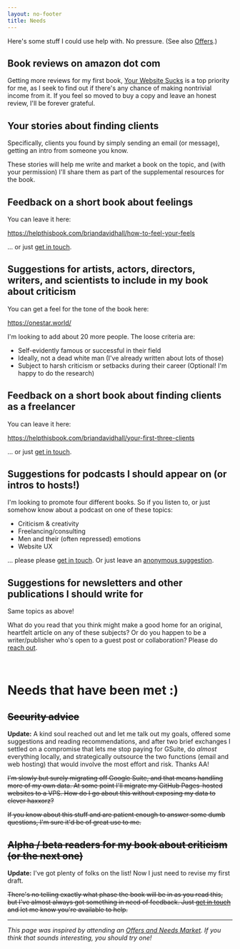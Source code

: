 ```yaml
---
layout: no-footer
title: Needs
---
```


Here's some stuff I could use help with. No pressure. (See also [Offers](/offers).)

## Book reviews on amazon dot com

Getting more reviews for my first book, [Your Website Sucks](https://www.amazon.com/dp/B0BVSXB5W7) is a top priority for me, as I seek to find out if there's any chance of making nontrivial income from it. If you feel so moved to buy a copy and leave an honest review, I'll be forever grateful.

## Your stories about finding clients

Specifically, clients you found by simply sending an email (or message), getting an intro from someone you know. 

These stories will help me write and market a book on the topic, and (with your permission) I'll share them as part of the supplemental resources for the book.

## Feedback on a short book about feelings

You can leave it here:

https://helpthisbook.com/briandavidhall/how-to-feel-your-feels

... or just [get in touch](/contact).

## Suggestions for artists, actors, directors, writers, and scientists to include in my book about criticism

You can get a feel for the tone of the book here:

https://onestar.world/

I'm looking to add about 20 more people. The loose criteria are:

- Self-evidently famous or successful in their field
- Ideally, not a dead white man (I've already written about lots of those)
- Subject to harsh criticism or setbacks during their career (Optional! I'm happy to do the research)

## Feedback on a short book about finding clients as a freelancer

You can leave it here:

https://helpthisbook.com/briandavidhall/your-first-three-clients

... or just [get in touch](/contact).

## Suggestions for podcasts I should appear on (or intros to hosts!)

I'm looking to promote four different books. So if you listen to, or just somehow know about a podcast on one of these topics:

- Criticism & creativity
- Freelancing/consulting
- Men and their (often repressed) emotions
- Website UX

... please please [get in touch](/contact). Or just leave an [anonymous suggestion](/anonymous-feedback).

## Suggestions for newsletters and other publications I should write for

Same topics as above! 

What do you read that you think might make a good home for an original, heartfelt article on any of these subjects? Or do you happen to be a writer/publisher who's open to a guest post or collaboration? Please do [reach out](/contact).

<br />

# Needs that have been met :)

## ~~Security advice~~

**Update:** A kind soul reached out and let me talk out my goals, offered some suggestions and reading recommendations, and after two brief exchanges I settled on a compromise that lets me stop paying for GSuite, do _almost_ everything locally, and strategically outsource the two functions (email and web hosting) that would involve the most effort and risk. Thanks AA!

~~I'm slowly but surely migrating off Google Suite, and that means handling more of my own data. At some point I'll migrate my GitHub Pages-hosted websites to a VPS. How do I go about this without exposing my data to clever haxxorz?~~

~~If you know about this stuff and are patient enough to answer some dumb questions, I'm sure it'd be of great use to me.~~

## ~~Alpha / beta readers for my book about criticism (or the next one)~~

**Update:** I've got plenty of folks on the list! Now I just need to revise my first draft.

~~There's no telling exactly what phase the book will be in as you read this, but I've almost always got something in need of feedback. Just [get in touch](/contact) and let me know you're available to help.~~

---

_This page was inspired by attending an [Offers and Needs Market](https://offersandneeds.com/). If you think that sounds interesting, you should try one!_
